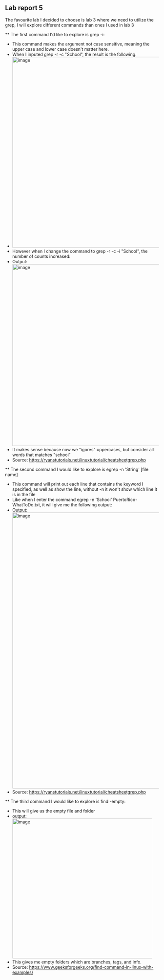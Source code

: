 ## Lab report 5
The favourite lab I decided to choose is lab 3 where we need to utilize the grep, I will explore different commands than ones I used in lab 3

** The first command I'd like to explore is grep -i:
* This command makes the argument not case sensitive, meaning the upper case and lower case doesn't matter here. 
* When I inputed grep -r -c "School", the result is the following:
* <img width="625" alt="image" src="https://user-images.githubusercontent.com/103611867/224823042-2a2aefcf-7147-4a8a-b4a1-1b0efb178884.png">
* However when I change the command to grep -r -c -i "School", the number of counts increased:
* Output: <img width="596" alt="image" src="https://user-images.githubusercontent.com/103611867/224822958-3b212789-b702-4183-ada8-c68e323791cf.png">
* It makes sense because now we "igores" uppercases, but consider all words that matches "school"
* Source: https://ryanstutorials.net/linuxtutorial/cheatsheetgrep.php


** The second command I would like to explore is egrep -n 'String' [file name]
* This command will print out each line that contains the keyword I specified, as well as show the line, without -n it won't show which line it is in the file 
* Like when I enter the command egrep -n 'School' PuertoRico-WhatToDo.txt, it will give me the following output:
* Output: <img width="904" alt="image" src="https://user-images.githubusercontent.com/103611867/224825163-ef4ead66-12e3-4aef-9deb-b67fb8422025.png">
* Source: https://ryanstutorials.net/linuxtutorial/cheatsheetgrep.php

** The third command I would like to explore is find -empty:
* This will give us the empty file and folder
* output: <img width="458" alt="image" src="https://user-images.githubusercontent.com/103611867/224843343-b8ec3401-328e-4a4f-9a7c-e9feb3fe651f.png">
* This gives me empty folders which are branches, tags, and info. 
* Source: https://www.geeksforgeeks.org/find-command-in-linux-with-examples/




